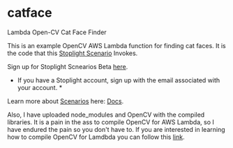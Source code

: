 # catface
Lambda Open-CV Cat Face Finder

This is an example OpenCV AWS Lambda function for finding cat faces. It is the code that this [Stoplight Scenario](https://app.stoplight.io/scenarios/collections/2Fm3KKS53RP48aT95/qpztuAqwpM32PQeuK?tab=overview) Invokes.

Sign up for Stoplight Scnearios Beta [here](http://stoplight.io/platform/scenarios#beta).
  * If you have a Stoplight account, sign up with the email associated with your account. *

Learn more about [Scenarios](http://stoplight.io/platform/scenarios) here: [Docs](https://help.stoplight.io/docs/scenarios).

Also, I have uploaded node_modules and OpenCV with the compiled libraries.  It is a pain in the ass to compile OpenCV for AWS Lambda, so I have endured the pain so you don't have to. If you are interested in learning how to compile OpenCV for Lamdbda you can follow this [link](https://aws.amazon.com/blogs/compute/nodejs-packages-in-lambda/).
